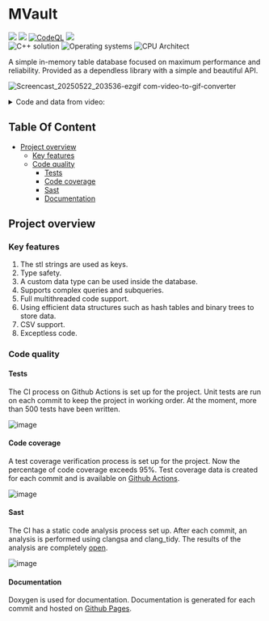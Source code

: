 # MVault

<a href="https://github.com/mrognor/MVault/actions/workflows/tests.yml"><img src="https://github.com/mrognor/MVault/actions/workflows/tests.yml/badge.svg"/></a>
<a href="https://github.com/mrognor/MVault/actions/workflows/sast.yml"><img src="https://github.com/mrognor/MVault/actions/workflows/sast.yml/badge.svg"/></a>
<a href="https://github.com/mrognor/MVault/actions/workflows/github-code-scanning/codeql" alt="CodeQL"><img src="https://github.com/mrognor/MVault/actions/workflows/github-code-scanning/codeql/badge.svg" alt="CodeQL"/></a>
<a href="https://mrognor.github.io/MVault/"><img src="https://github.com/mrognor/MVault/actions/workflows/static.yml/badge.svg"/></a>
<br>
<img src="https://img.shields.io/badge/Solution-C++11-blue.svg?style=flat&logo=c%2B%2B&logoColor=b0c0c0&labelColor=363D44" alt="C++ solution"/>
<img src="https://img.shields.io/badge/OS-linux%20%7C%20windows%20%7C%20android-blue??style=flat&logo=Linux&logoColor=b0c0c0&labelColor=363D44" alt="Operating systems"/>
<img src="https://img.shields.io/badge/CPU-x86__64%20%7C%20aarch64%20%7C%20risc_v%20%7C%20e2k-blue?style=flat&logo=amd&logoColor=b0c0c0&labelColor=363D44" alt="CPU Architect"/>

A simple in-memory table database focused on maximum performance and reliability. 
Provided as a dependless library with a simple and beautiful API.

![Screencast_20250522_203536-ezgif com-video-to-gif-converter](https://github.com/user-attachments/assets/7198c57f-6c5e-416a-98c1-de2eb6c31088)

<details>
  <summary>Code and data from video:</summary>
<table class="no-border">
  <tr>
    <td>
      <pre><code>
// Create vlt
Vault vlt;


// Add keys
vlt.AddUniqueKey<string>("Letter");
vlt.AddKey("Frequency", 0);
vlt.AddKey("Percentage", 0.0);

// Read data
vlt.ReadFile("letters.csv");

// Show data
vlt.Print(false, 6);

// Get T letter record
VaultRecordRef vrr;
vlt.GetRecord<std::string>("Letter", "C", vrr);

// Show record
vrr.PrintRecord();

// Add new key and change data
vlt.AddKey<bool>("Handled", false);
vrr.SetData("Handled", true);

// Show data after updation
vlt.Print(false, 6);

// Request all records with percentage greater then 3
VaultRecordSet vrs;
vlt.Request(Greater("Percentage", 3.0), vrs);

// Show request result
vrs.Print(false, 6);
      </code></pre>
    </td>
    <td>
    <pre>
    Letter,Frequency,Percentage
A,24373121,8.1
B,4762938,1.6
C,8982417,3.0
D,10805580,3.6
E,37907119,12.6
F,7486889,2.5
G,5143059,1.7
H,18058207,6.0
I,21820970,7.3
J,474021,0.2
K,1720909,0.6
L,11730498,3.9
M,7391366,2.5
N,21402466,7.1
O,23215532,7.7
P,5719422,1.9
Q,297237,0.1
R,17897352,5.9
S,19059775,6.3
T,28691274,9.5
U,8022379,2.7
V,2835696,0.9
W,6505294,2.2
X,562732,0.2
Y,5910495,2.0
Z,93172,0.0
    </pre>
    </td>
  </tr>
</table>
</details>

## Table Of Content

- [Project overview](#project-overview)
    - [Key features](#key-features)
    - [Code quality](#code-quality)
        - [Tests](#tests)
        - [Code coverage](#code-coverage)
        - [Sast](#sast)
        - [Documentation](#documentation)
  
## Project overview

### Key features
1. The stl strings are used as keys.
2. Type safety.
3. A custom data type can be used inside the database.
4. Supports complex queries and subqueries.
5. Full multithreaded code support.
6. Using efficient data structures such as hash tables and binary trees to store data.
7. CSV support.
8. Exceptless code.

### Code quality

#### Tests
The CI process on Github Actions is set up for the project. Unit tests are run on each commit to keep the project in working order.
At the moment, more than 500 tests have been written. 

![image](https://github.com/user-attachments/assets/91a008c0-f248-48f1-973e-3ffea2114d3b)

#### Code coverage
A test coverage verification process is set up for the project.
Now the percentage of code coverage exceeds 95%. Test coverage data is created for each commit and is available on
[Github Actions](https://github.com/mrognor/MVault/actions/workflows/tests.yml).

![image](https://github.com/user-attachments/assets/0ff53344-d756-43c5-a81e-9f31992001f5)

#### Sast
The CI has a static code analysis process set up. After each commit, an analysis is performed using clangsa and clang_tidy. 
The results of the analysis are completely [open](https://github.com/mrognor/MVault/actions/workflows/sast.yml).

![image](https://github.com/user-attachments/assets/234dba95-d2ad-4e6c-ae8e-7f778a5b6174)

#### Documentation
Doxygen is used for documentation. Documentation is generated for each commit and hosted on [Github Pages](https://mrognor.github.io/MVault/).

